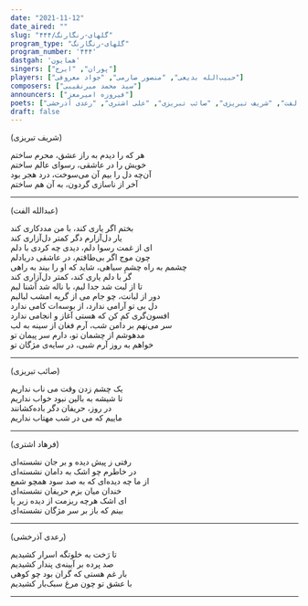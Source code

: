 ```yaml
---
date: "2021-11-12"
date_aired: ""
slug: "گلهای-رنگارنگ/۴۴۴"
program_type: "گلهای-رنگارنگ"
program_number: '۴۴۴'
dastgah: 'همایون'
singers: ["پوران", "ایرج"]
players: ["حبیب‌الله بدیعی", "منصور صارمی", "جواد معروفی"]
composers: ["سید محمد میرنقیبی"]
announcers: ["فیروزه امیرمعز"]
poets: ["عبدالله الفت", "شریف تبریزی", "صائب تبریزی", "علی اشتری", "رعدی آذرخشی"]
draft: false
---
```


(شریف تبریزی)  

هر که را دیدم به راز عشق، محرم ساختم  
خویش را در عاشقی، رسوای عالم ساختم  
آن‌چه دل را بیم آن می‌سوخت، درد هجر بود  
آخر از ناسازی گردون، به آن هم ساختم  

---  

(عبدالله الفت)  

بختم اگر یاری کند، با من مددکاری کند  
یار دل‌آزارم دگر کمتر دل‌آزاری کند  
ای از غمت رسوا دلم، دیدی چه کردی با دلم  
چون موج اگر بی‌طاقتم، در عاشقی دریادلم  
چشمم به راه چشمِ سیاهی، شاید که او را بیند به راهی  
گر با دلم یاری کند، کمتر دل‌آزاری کند  
تا از لبت شد جدا لبم، با ناله شد آشنا لبم  
دور از لبانت، چو جام می از گریه امشب لبالبم  
دل بی تو آرامی ندارد، از بوسه‌ات کامی ندارد  
افسون‌گری کم کن که هستی آغاز و انجامی ندارد  
سر می‌نهم بر دامن شب، آرم فغان از سینه به لب  
مدهوشم از چشمان تو، دارم سر پیمان تو  
خواهم به روز آرم شبی، در سایه‌ی مژگان تو  

---  

(صائب تبریزی)  

یک چشم زدن وقت می ناب نداریم  
تا شیشه به بالین نبود خواب نداریم  
در روز، حریفان دگر باده‌کشانند  
ماییم که می در شب مهتاب نداریم  

---  

(فرهاد اشتری)  

رفتی ز پیش دیده و بر جان نشسته‌ای  
در خاطرم چو اشک به دامان نشسته‌ای  
از ما چه دیده‌ای که به صد سود همچو شمع  
خندان میان بزم حریفان نشسته‌ای  
ای اشک هرچه ریزمت از دیده زیر پا  
بینم که باز بر سر مژگان نشسته‌ای  

---  

(رعدی آذرخشی)  

تا رَخت به خلوتگه اسرار کشیدیم  
صد پرده بر آیینه‌ی پندار کشیدیم  
بار غم هستی که گران بود چو کوهی  
با عشق تو چون مرغ سبک‌بار کشیدیم  

---
